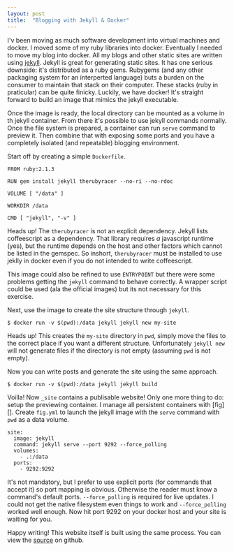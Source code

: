 ```yaml
---
layout: post
title:  "Blogging with Jekyll & Docker"
---
```


I'v been moving as much software development into virtual machines and
docker. I moved some of my ruby libraries into docker. Eventually I
needed to move my blog into docker. All my blogs and other static
sites are written using [jekyll][]. Jekyll is great for generating
static sites. It has one serious downside: it's distributed as a ruby
gems. Rubygems (and any other packaging system for an interperted
language) buts a burden on the consumer to maintain that stack on
their computer. These stacks (ruby in praticular) can be quite
finicky. Luckily, we have docker! It's straight forward to build an
image that mimics the jekyll executable.

Once the image is ready, the local directory can be mounted as a
volume in th jekyll container. From there it's possible to use jekyll
commands normally. Once the file system is prepared, a container can
run `serve` command to preview it. Then combine that with exposing
some ports and you have a completely isolated (and repeatable)
blogging environment.

Start off by creating a simple `Dockerfile`.

    FROM ruby:2.1.3

    RUN gem install jekyll therubyracer --no-ri --no-rdoc

    VOLUME [ "/data" ]

    WORKDIR /data

    CMD [ "jekyll", "-v" ]

Heads up! The `therubyracer` is not an explicit dependency. Jekyll
lists coffeescript as a dependency. That library requires _a_
javascript runtime (yes), but the runtime depends on the host and
other factors which cannot be listed in the gemspec. So inshort,
`therubyracer` must be installed to use jeklly in docker even if you
do not intended to write coffeescript.

This image could also be refined to use `ENTRYPOINT` but there were
some problems getting the `jekyll` command to behave correctly. A
wrapper script could be used (ala the official images) but its not
necessary for this exercise.

Next, use the image to create the site structure through `jekyll`.

    $ docker run -v $(pwd):/data jekyll jekyll new my-site

Heads up! This creates the `my-site` directory in `pwd`, simply move
the files to the correct place if you want a different structure.
Unfortunately `jekyll new` will not generate files if the directory is
not empty (assuming `pwd` is not empty).

Now you can write posts and generate the site using the same approach.

    $ docker run -v $(pwd):/data jekyll jekyll build

Voilla! Now `_site` contains a publisable website! Only one more thing
to do: setup the previewing container. I manage all persistent
containers with [fig][]. Create `fig.yml` to launch the jekyll image
with the `serve` command with `pwd` as a data volume.

    site:
      image: jekyll
      command: jekyll serve --port 9292 --force_polling
      volumes:
        - .:/data
      ports:
        - 9292:9292

It's not mandatory, but I prefer to use explicit ports (for commands
that accept it) so port mapping is obvious. Otherwise the reader must
know a command's default ports. `--force_polling` is required for live
updates. I could not get the native filesystem even things to work and
`--force_polling` worked well enough. Now hit port 9292 on your docker
host and your site is waiting for you.

Happy writing! This website itself is built using the same process.
You can view the [source][] on github.

[Jekyll]: http://jekyllrb.com
[Source]: https://github.com/dockerbuild-info/dockerbuild.info
